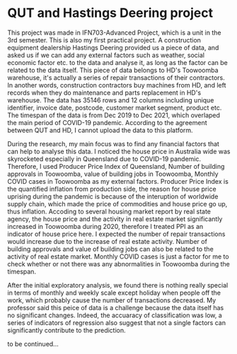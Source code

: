 # QUT and Hastings Deering project

This project was made in IFN703-Advanced Project, which is a unit in the 3rd semester. This is also my first practical project. A construction equipment dealership Hastings Deering provided us a piece of data, and asked us if we can add any external factors such as weather, social economic factor etc. to the data and analyse it, as long as the factor can be related to the data itself. This piece of data belongs to HD's Toowoomba warehouse, it's actually a series of repair transactions of their contractors. In another words, construction contractors buy machines from HD, and left records when they do maintenance and parts replacement in HD's warehouse. The data has 35146 rows and 12 columns including unique identifier, invoice date, postcode, customer market segment, product etc. The timespan of the data is from Dec 2019 to Dec 2021, which overlaped the main period of COVID-19 pandemic. According to the agreement between QUT and HD, I cannot upload the data to this platform.

During the research, my main focus was to find any financial factors that can help to analyse this data. I noticed the house price in Australia wide was skyrocketed especially in Queensland due to COVID-19 pandemic. Therefore, I used Producer Price Index of Queensland, Number of building approvals in Toowoomba, value of building jobs in Toowoomba, Monthly COVID cases in Toowoomba as my external factors. Producer Price Index is the quantified inflation from production side, the reason for house price uprising during the pandemic is because of the interuption of worldwide supply chain, which made the price of commodities and house price go up, thus inflation. Accoding to several housing market report by real state agency, the house price and the activity in real estate market significantly increased in Toowoomba during 2020, therefore I treated PPI as an indicator of house price here. I expected the number of repair transactions would increase due to the increase of real estate activity. Number of building approvals and value of building jobs can also be related to the activity of real estate market. Monthly COVID cases is just a factor for me to check whether or not there was any abnormalities in Toowoomba during the timespan. 

After the initial exploratory analysis, we found there is nothing really special in terms of monthly and weekly scale except holiday when people off the work, which probably cause the number of transactions decreased. My professor said this peice of data is a challenge because the data itself has no significant changes. Indeed, the accuaracy of classification was low, a series of indicators of regression also suggest that not a single factors can significantly contribute to the prediction. 

to be continued...
